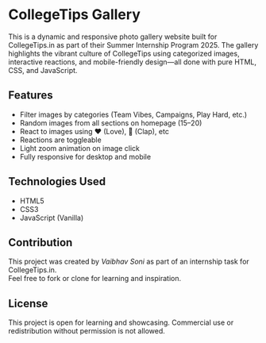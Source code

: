 # CollegeTips Gallery

This is a dynamic and responsive photo gallery website built for CollegeTips.in as part of their Summer Internship Program 2025. The gallery highlights the vibrant culture of CollegeTips using categorized images, interactive reactions, and mobile-friendly design—all done with pure HTML, CSS, and JavaScript.

## Features

- Filter images by categories (Team Vibes, Campaigns, Play Hard, etc.)
- Random images from all sections on homepage (15–20)
- React to images using ❤ (Love), 👏 (Clap), etc
- Reactions are toggleable
- Light zoom animation on image click
- Fully responsive for desktop and mobile

## Technologies Used

- HTML5
- CSS3
- JavaScript (Vanilla)

## Contribution

This project was created by *Vaibhav Soni* as part of an internship task for CollegeTips.in.  
Feel free to fork or clone for learning and inspiration.

## License

This project is open for learning and showcasing. Commercial use or redistribution without permission is not allowed.
